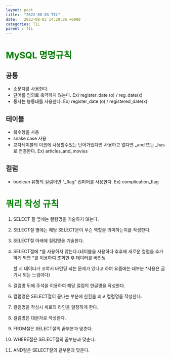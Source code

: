 ```yaml
---
layout: post
title:  "2022-08-03 TIL"
date:   2022-08-03 14:29:06 +0900
categories: TIL
parent : TIL
---
```


<span style="color:green"> MySQL 명명규칙 </span>
================================================

공통
----
- 소문자를 사용한다.
- 단어를 임의로 축약하지 않는다. Ex) register_date (o) / reg_date(x)
- 동사는 능동태를 사용한다. Ex) register_date (o) / registered_date(x)


테이블
-----
- 복수형을 사용
- snake case 사용
- 교차테이블의 이름에 사용할수있는 단어가있다면 사용하고 없다면 _and 또는 _has로 연결한다. Ex) articles_and_movies


컬럼
---
- boolean 유형의 컬럼이면 "_flag" 접미어를 사용한다. Ex) complication_flag

<span style="color:green"> 쿼리 작성 규칙 </span>
====================================================

1. SELECT 절 옆에는 컬럼명을 기술하지 않는다.

2. SELECT절 옆에는 해당 SELECT문이 무슨 역할을 의미하는지를 작성한다.

3. SELECT절 아래에 컬럼명을 기술한다.

4. SELECT절에 *를 사용하지 않는다.(테이블을 사용하다 추후에 새로운 컬럼을 추가하게 되면 *를 이용하여 조회한 후 데이터를 바인딩

    할 시 데이터가 꼬여서 바인딩 되는 문제가 있다고 하여 요즘에는 대부분 *사용은 금기시 되는 느낌이다)

5. 컬럼명 뒤에 주석을 이용하여 해당 컬럼의 한글명을 작성한다.

6. 컬럼명은 SELECT절이 끝나는 부분에 한칸을 띄고 컬럼명을 작성한다.

7. 컬럼명을 작성시 세로의 라인을 일정하게 한다.

8. 컬럼명은 대문자로 작성한다.

9. FROM절은 SELECT절의 끝부분과 맞춘다.

10. WHERE절은 SELECT절의 끝부분과 맞춘다.

11. AND절은  SELECT절의 끝부분과 맞춘다.





